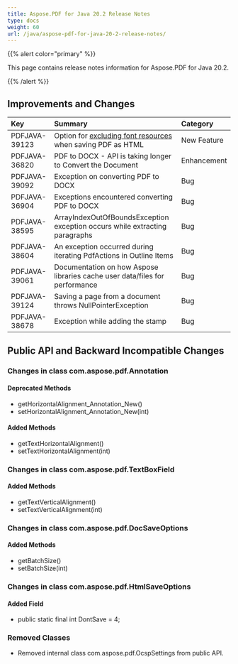 ```yaml
---
title: Aspose.PDF for Java 20.2 Release Notes
type: docs
weight: 60
url: /java/aspose-pdf-for-java-20-2-release-notes/
---
```


{{% alert color="primary" %}} 

This page contains release notes information for Aspose.PDF for Java 20.2.

{{% /alert %}} 
## **Improvements and Changes**

|**Key**|**Summary**|**Category**|
| :- | :- | :- |
|PDFJAVA-39123|Option for [excluding font resources](/pdf/java/convert-pdf-to-html-format/#convertpdftohtmlformat-pdftohtml-excludefontresources) when saving PDF as HTML|New Feature|
|PDFJAVA-36820|PDF to DOCX - API is taking longer to Convert the Document|Enhancement|
|PDFJAVA-39092|Exception on converting PDF to DOCX|Bug|
|PDFJAVA-36904|Exceptions encountered converting PDF to DOCX|Bug|
|PDFJAVA-38595|ArrayIndexOutOfBoundsException exception occurs while extracting paragraphs|Bug|
|PDFJAVA-38604|An exception occurred during iterating PdfActions in Outline Items|Bug|
|PDFJAVA-39061|Documentation on how Aspose libraries cache user data/files for performance|Bug|
|PDFJAVA-39124|Saving a page from a document throws NullPointerException|Bug|
|PDFJAVA-38678|Exception while adding the stamp|Bug|
## **Public API and Backward Incompatible Changes**
### **Changes in class com.aspose.pdf.Annotation**
#### **Deprecated Methods**
- getHorizontalAlignment_Annotation_New()
- setHorizontalAlignment_Annotation_New(int)
#### **Added Methods**
- getTextHorizontalAlignment()
- setTextHorizontalAlignment(int)
### **Changes in class com.aspose.pdf.TextBoxField**
#### **Added Methods**
- getTextVerticalAlignment()
- setTextVerticalAlignment(int)
### **Changes in class com.aspose.pdf.DocSaveOptions**
#### **Added Methods**
- getBatchSize()
- setBatchSize(int)
### **Changes in class com.aspose.pdf.HtmlSaveOptions**
#### **Added Field**
- public static final int DontSave = 4;
### **Removed Classes**
- Removed internal class com.aspose.pdf.OcspSettings from public API.
